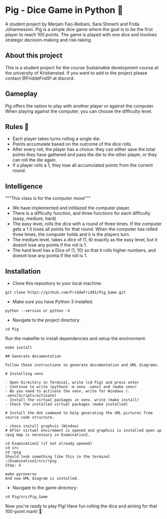 # Pig - Dice Game in Python 🐷
A student project by Merjam Farj-Beibani, Sara Shmerti and Frida Jóhannesson.
Pig is a simple dice game where the goal is to be the first player to reach 100 points. The game is played with one dice and involves strategic decision-making and risk-taking.

## About this project
This is a student project for the course Sustainable development course at the university of Kristianstad. If you want to add to the project please contact @FriddeFrid91 at discord.
## Gameplay
Pig offers the option to play with another player or against the computer. When playing against the computer, you can choose the difficulty level.

## Rules 🎲
- Each player takes turns rolling a single die.
- Points accumulate based on the outcome of the dice rolls.
- After every roll, the player has a choice: they can either save the total points they have gathered and pass the die to the other player, or they can roll the die again.
- If a player rolls a 1, they lose all accumulated points from the current round.

## Intelligence 
"""This class is for the computer move"""
- We have implemented and initilazed the computer player.
- There is a difficulty function, and three functions for each difficulty (easy, medium, hard)
- The easy level, rolls the dice with a round of three times. If the computer gets a 1 it loses all points for that round. When the computer has rolled three times, the computer holds and it is the players turn.
- The medium level, takes a dice of (1, 6) exactly as the easy level, but it doesnt lose any points if the roll is 1.
- The hard level has a Dice of (1, 10) so that it rolls higher numbers, and doesnt lose any pointa if the roll is 1.

## Installation
- Clone this repository to your local machine:
```
git clone https://github.com/FriddeFrid91/Pig_Game.git
```
- Make sure you have Python 3 installed.
```
python --version or python -V
```
- Navigate to the project directory:
```
cd Pig
```
Run the makefile to install dependencies and setup the environment:
```
make install

## Generate documentation

Follow these instructions to generate documentation and UML diagrams.

# Installing venv

- Open Directory in Terminal, write (cd Pig) and press enter
- Continue to write (python3 -m venv .venv) and (make venv)
- No you need to activate the venv, write for Windows (. .venv/Scripts/activate)
- Install the virtual packages in venv. write (make install)
- Check the installed virtual packages (make installed)

# Install the dot command to help generating the UML pictures from source code structure.

- choco install graphviz (Window)
# After virtuel enviroment is opened and graphviz is installed open up rpsg map is necessary in Examination2.

cd Examination2 (if not already opened)
cd src
cd rpsg
Should look something like this in the terminal ~/Examination2/src/rpsg
Step: 4

make pyreverse
And now UML diagram is installed.
```
- Navigate to the game directory:
```
cd Pig/src/Pig_Game
```
Now you're ready to play Pig! Have fun rolling the dice and aiming for that 100-point mark! 🐖

